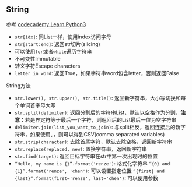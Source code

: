 ## String

参考
[codecademy Learn Python3](https://www.codecademy.com/learn/learn-python-3)

- `str[idx]`: 同List一样，使用index访问字母
- `str[start:end]`: 返回str切片(slicing)
- 可以使用`for`或者`while`遍历字符串
- 不可变性Immutable
- 转义字符Escape characters
- `letter in word`: 返回True，如果字符串word包含letter，否则返回False

String方法
- `str.lower(), str.upper(), str.title()`: 返回新字符串，大小写切换和每个单词首字母大写
- `str.split(delimiter)`: 返回分割后的字符串List，默认以空格作为分割，__注意__：若是界定符等于最后一个字符，则返回后的List最后一位为空字符串
- `delimiter.join(list_you_want_to_join)`: 与split相反，返回连接后的新字符串，如果使用`,`，则可以得到CSV(comma separated variables)
- `str.strip(character)`: 去除首尾字符，默认去除空格，返回新字符串
- `str.replace(replaced, new)`: 置换字符串，返回新字符串
- `str.find(target)`: 返回目标字符串在str中第一次出现时的位置
- `“Hello, my name is {}”.format('renze')`: 格式化字符串
  `“{0} and {1}”.format('renze', 'chen')`: 可以设置指定位置
  `“{first} and {last}”.format(first='renze', last='chen')`: 可以使用参数
  
    
